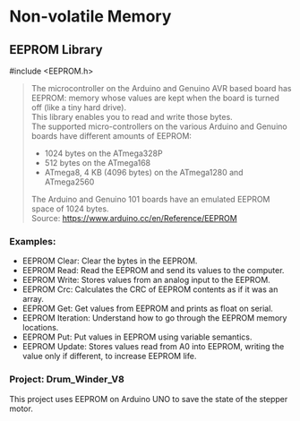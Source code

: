 
# Non-volatile Memory 

## EEPROM Library  
#include <EEPROM.h>  
> 
> The microcontroller on the Arduino and Genuino AVR based board has EEPROM: memory whose values are kept when the board is turned off (like a tiny hard drive).  
> This library enables you to read and write those bytes.  
> The supported micro-controllers on the various Arduino and Genuino boards have different amounts of EEPROM:
> - 1024 bytes on the ATmega328P  
> - 512 bytes on the ATmega168 
> - ATmega8, 4 KB (4096 bytes) on the ATmega1280 and ATmega2560  
>
> The Arduino and Genuino 101 boards have an emulated EEPROM space of 1024 bytes.  
> Source: https://www.arduino.cc/en/Reference/EEPROM

### Examples:  

- EEPROM Clear: Clear the bytes in the EEPROM.  
- EEPROM Read: Read the EEPROM and send its values to the computer.  
- EEPROM Write: Stores values from an analog input to the EEPROM.  
- EEPROM Crc: Calculates the CRC of EEPROM contents as if it was an array.  
- EEPROM Get: Get values from EEPROM and prints as float on serial.  
- EEPROM Iteration: Understand how to go through the EEPROM memory locations.  
- EEPROM Put: Put values in EEPROM using variable semantics.  
- EEPROM Update: Stores values read from A0 into EEPROM, writing the value only if different, to increase EEPROM life.  

### Project: Drum_Winder_V8

This project uses EEPROM on Arduino UNO to save the state of the stepper motor.

